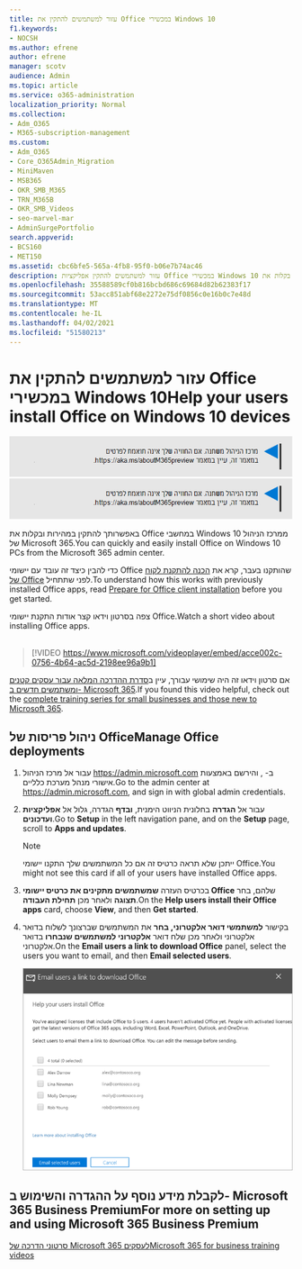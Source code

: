 ```yaml
---
title: עזור למשתמשים להתקין את Office במכשירי Windows 10
f1.keywords:
- NOCSH
ms.author: efrene
author: efrene
manager: scotv
audience: Admin
ms.topic: article
ms.service: o365-administration
localization_priority: Normal
ms.collection:
- Adm_O365
- M365-subscription-management
ms.custom:
- Adm_O365
- Core_O365Admin_Migration
- MiniMaven
- MSB365
- OKR_SMB_M365
- TRN_M365B
- OKR_SMB_Videos
- seo-marvel-mar
- AdminSurgePortfolio
search.appverid:
- BCS160
- MET150
ms.assetid: cbc6bfe5-565a-4fb8-95f0-b06e7b74ac46
description: עזור למשתמשים להתקין אפליקציות Office במכשירי Windows 10 והתקן בקלות את Office במחשבי Windows 10 ממרכז הניהול של Microsoft 365.
ms.openlocfilehash: 35588589cf0b816bcbd686c69684d82b62383f17
ms.sourcegitcommit: 53acc851abf68e2272e75df0856c0e16b0c7e48d
ms.translationtype: MT
ms.contentlocale: he-IL
ms.lasthandoff: 04/02/2021
ms.locfileid: "51580213"
---
```

# <a name="help-your-users-install-office-on-windows-10-devices"></a><span data-ttu-id="dbd5e-103">עזור למשתמשים להתקין את Office במכשירי Windows 10</span><span class="sxs-lookup"><span data-stu-id="dbd5e-103">Help your users install Office on Windows 10 devices</span></span>

<span data-ttu-id="dbd5e-104">[![תווית המיידעת אותך שמרכז הניהול משתנה ושניתן למצוא פרטים נוספים ב- aka.ms/aboutM365preview.](../media/m365admincenterchanging.png)](/office365/admin/microsoft-365-admin-center-preview)</span><span class="sxs-lookup"><span data-stu-id="dbd5e-104">[![Label to let you know the admin center is changing and you can find more details at aka.ms/aboutM365preview.](../media/m365admincenterchanging.png)](/office365/admin/microsoft-365-admin-center-preview)</span></span>

<span data-ttu-id="dbd5e-105">באפשרותך להתקין במהירות ובקלות את Office במחשבי Windows 10 ממרכז הניהול של Microsoft 365.</span><span class="sxs-lookup"><span data-stu-id="dbd5e-105">You can quickly and easily install Office on Windows 10 PCs from the Microsoft 365 admin center.</span></span>
  
<span data-ttu-id="dbd5e-106">כדי להבין כיצד זה עובד עם יישומי Office שהותקנו בעבר, קרא את [הכנה להתקנת לקוח של Office](prepare-for-office-client-deployment.md) לפני שתתחיל.</span><span class="sxs-lookup"><span data-stu-id="dbd5e-106">To understand how this works with previously installed Office apps, read [Prepare for Office client installation](prepare-for-office-client-deployment.md) before you get started.</span></span>

<span data-ttu-id="dbd5e-107">צפה בסרטון וידאו קצר אודות התקנת יישומי Office.</span><span class="sxs-lookup"><span data-stu-id="dbd5e-107">Watch a short video about installing Office apps.</span></span><br><br>

> [!VIDEO https://www.microsoft.com/videoplayer/embed/acce002c-0756-4b64-ac5d-2198ee96a9b1] 

<span data-ttu-id="dbd5e-108">אם סרטון וידאו זה היה שימושי עבורך, עיין ב[סדרת ההדרכה המלאה עבור עסקים קטנים ומשתמשים חדשים ב- Microsoft 365](https://support.microsoft.com/office/6ab4bbcd-79cf-4000-a0bd-d42ce4d12816).</span><span class="sxs-lookup"><span data-stu-id="dbd5e-108">If you found this video helpful, check out the [complete training series for small businesses and those new to Microsoft 365](https://support.microsoft.com/office/6ab4bbcd-79cf-4000-a0bd-d42ce4d12816).</span></span>

## <a name="manage-office-deployments"></a><span data-ttu-id="dbd5e-109">ניהול פריסות של Office</span><span class="sxs-lookup"><span data-stu-id="dbd5e-109">Manage Office deployments</span></span>

1. <span data-ttu-id="dbd5e-110">עבור אל מרכז הניהול <a href="https://go.microsoft.com/fwlink/p/?linkid=2024339" target="_blank">https://admin.microsoft.com</a> ב- , והירשם באמצעות אישורי מנהל מערכת כלליים.</span><span class="sxs-lookup"><span data-stu-id="dbd5e-110">Go to the admin center at <a href="https://go.microsoft.com/fwlink/p/?linkid=2024339" target="_blank">https://admin.microsoft.com</a>, and sign in with global admin credentials.</span></span> 

2. <span data-ttu-id="dbd5e-111">עבור אל **הגדרה** בחלונית הניווט הימנית, **ובדף** הגדרה, גלול אל **אפליקציות ועדכונים**.</span><span class="sxs-lookup"><span data-stu-id="dbd5e-111">Go to **Setup** in the left navigation pane, and on the **Setup** page, scroll to **Apps and updates**.</span></span>
    > [!NOTE]
    > <span data-ttu-id="dbd5e-112">ייתכן שלא תראה כרטיס זה אם כל המשתמשים שלך התקנו יישומי Office.</span><span class="sxs-lookup"><span data-stu-id="dbd5e-112">You might not see this card if all of your  users have installed Office apps.</span></span>
  
3. <span data-ttu-id="dbd5e-113">בכרטיס העזרה **שמשתמשים מתקינים את כרטיס יישומי Office** שלהם, בחר **תצוגה** ולאחר מכן **תחילת העבודה**.</span><span class="sxs-lookup"><span data-stu-id="dbd5e-113">On the **Help users install their Office apps** card, choose **View**, and then **Get started**.</span></span>
    
4. <span data-ttu-id="dbd5e-114">בקישור **למשתמשי דואר אלקטרוני, בחר** את המשתמשים שברצונך לשלוח בדואר אלקטרוני ולאחר מכן שלח דואר **אלקטרוני למשתמשים שנבחרו** בדואר אלקטרוני.</span><span class="sxs-lookup"><span data-stu-id="dbd5e-114">On the **Email users a link to download Office** panel, select the users you want to email, and then **Email selected users**.</span></span>

   ![בחר משתמשים לשליחת דואר אלקטרוני באמצעות קישור להורדה של Office.](../media/sendemailtousers.png)

## <a name="for-more-on-setting-up-and-using-microsoft-365-business-premium"></a><span data-ttu-id="dbd5e-116">לקבלת מידע נוסף על ההגדרה והשימוש ב- Microsoft 365 Business Premium</span><span class="sxs-lookup"><span data-stu-id="dbd5e-116">For more on setting up and using Microsoft 365 Business Premium</span></span>

[<span data-ttu-id="dbd5e-117">סרטוני הדרכה של Microsoft 365 לעסקים</span><span class="sxs-lookup"><span data-stu-id="dbd5e-117">Microsoft 365 for business training videos</span></span>](https://support.microsoft.com/office/6ab4bbcd-79cf-4000-a0bd-d42ce4d12816)